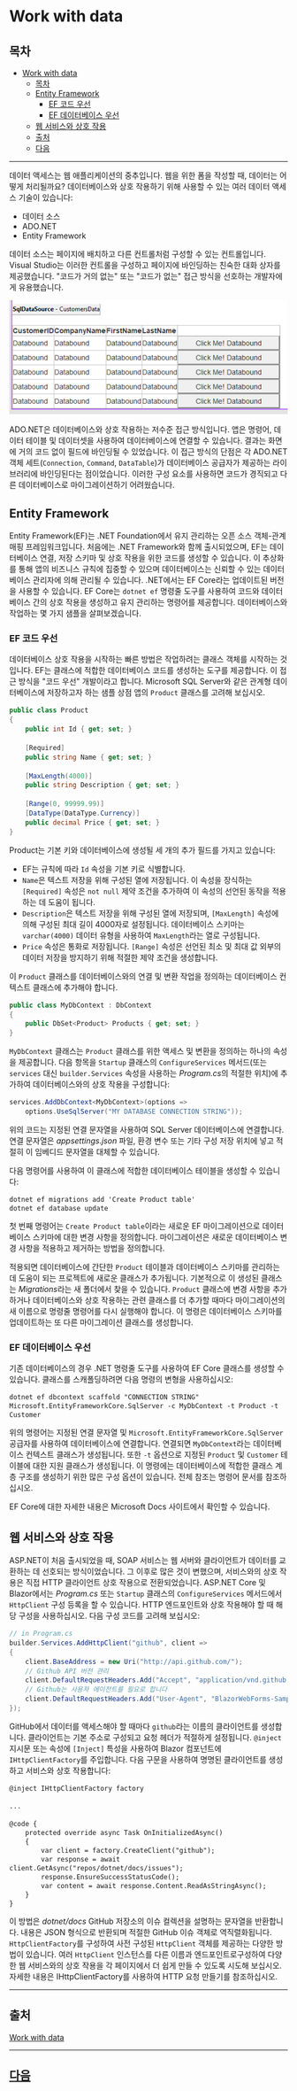 # Work with data

## 목차
- [Work with data](#work-with-data)
  - [목차](#목차)
  - [Entity Framework](#entity-framework)
    - [EF 코드 우선](#ef-코드-우선)
    - [EF 데이터베이스 우선](#ef-데이터베이스-우선)
  - [웹 서비스와 상호 작용](#웹-서비스와-상호-작용)
  - [출처](#출처)
  - [다음](#다음)

---

데이터 액세스는 웹 애플리케이션의 중추입니다. 웹을 위한 폼을 작성할 때, 데이터는 어떻게 처리될까요? 데이터베이스와 상호 작용하기 위해 사용할 수 있는 여러 데이터 액세스 기술이 있습니다:

- 데이터 소스
- ADO.NET
- Entity Framework

데이터 소스는 페이지에 배치하고 다른 컨트롤처럼 구성할 수 있는 컨트롤입니다. Visual Studio는 이러한 컨트롤을 구성하고 페이지에 바인딩하는 친숙한 대화 상자를 제공했습니다. "코드가 거의 없는" 또는 "코드가 없는" 접근 방식을 선호하는 개발자에게 유용했습니다.

![Data Sources](../img/10_data/datasources.png)

ADO.NET은 데이터베이스와 상호 작용하는 저수준 접근 방식입니다. 앱은 명령어, 데이터 테이블 및 데이터셋을 사용하여 데이터베이스에 연결할 수 있습니다. 결과는 화면에 거의 코드 없이 필드에 바인딩될 수 있었습니다. 이 접근 방식의 단점은 각 ADO.NET 객체 세트(`Connection`, `Command`, `DataTable`)가 데이터베이스 공급자가 제공하는 라이브러리에 바인딩된다는 점이었습니다. 이러한 구성 요소를 사용하면 코드가 경직되고 다른 데이터베이스로 마이그레이션하기 어려웠습니다.

## Entity Framework

Entity Framework(EF)는 .NET Foundation에서 유지 관리하는 오픈 소스 객체-관계 매핑 프레임워크입니다. 처음에는 .NET Framework와 함께 출시되었으며, EF는 데이터베이스 연결, 저장 스키마 및 상호 작용을 위한 코드를 생성할 수 있습니다. 이 추상화를 통해 앱의 비즈니스 규칙에 집중할 수 있으며 데이터베이스는 신뢰할 수 있는 데이터베이스 관리자에 의해 관리될 수 있습니다. .NET에서는 EF Core라는 업데이트된 버전을 사용할 수 있습니다. EF Core는 `dotnet ef` 명령줄 도구를 사용하여 코드와 데이터베이스 간의 상호 작용을 생성하고 유지 관리하는 명령어를 제공합니다. 데이터베이스와 작업하는 몇 가지 샘플을 살펴보겠습니다.

### EF 코드 우선

데이터베이스 상호 작용을 시작하는 빠른 방법은 작업하려는 클래스 객체를 시작하는 것입니다. EF는 클래스에 적합한 데이터베이스 코드를 생성하는 도구를 제공합니다. 이 접근 방식을 "코드 우선" 개발이라고 합니다. Microsoft SQL Server와 같은 관계형 데이터베이스에 저장하고자 하는 샘플 상점 앱의 `Product` 클래스를 고려해 보십시오.

```csharp
public class Product
{
    public int Id { get; set; }

    [Required]
    public string Name { get; set; }

    [MaxLength(4000)]
    public string Description { get; set; }

    [Range(0, 99999.99)]
    [DataType(DataType.Currency)]
    public decimal Price { get; set; }
}
```

Product는 기본 키와 데이터베이스에 생성될 세 개의 추가 필드를 가지고 있습니다:

- EF는 규칙에 따라 `Id` 속성을 기본 키로 식별합니다.
- `Name`은 텍스트 저장을 위해 구성된 열에 저장됩니다. 이 속성을 장식하는 `[Required]` 속성은 `not null` 제약 조건을 추가하여 이 속성의 선언된 동작을 적용하는 데 도움이 됩니다.
- `Description`은 텍스트 저장을 위해 구성된 열에 저장되며, `[MaxLength]` 속성에 의해 구성된 최대 길이 4000자로 설정됩니다. 데이터베이스 스키마는 `varchar(4000)` 데이터 유형을 사용하여 `MaxLength`라는 열로 구성됩니다.
- `Price` 속성은 통화로 저장됩니다. `[Range]` 속성은 선언된 최소 및 최대 값 외부의 데이터 저장을 방지하기 위해 적절한 제약 조건을 생성합니다.

이 `Product` 클래스를 데이터베이스와의 연결 및 변환 작업을 정의하는 데이터베이스 컨텍스트 클래스에 추가해야 합니다.

```csharp
public class MyDbContext : DbContext
{
    public DbSet<Product> Products { get; set; }
}
```

`MyDbContext` 클래스는 `Product` 클래스를 위한 액세스 및 변환을 정의하는 하나의 속성을 제공합니다. 다음 항목을 `Startup` 클래스의 `ConfigureServices` 메서드(또는 `services` 대신 `builder.Services` 속성을 사용하는 *Program.cs*의 적절한 위치)에 추가하여 데이터베이스와의 상호 작용을 구성합니다:

```csharp
services.AddDbContext<MyDbContext>(options =>
    options.UseSqlServer("MY DATABASE CONNECTION STRING"));
```

위의 코드는 지정된 연결 문자열을 사용하여 SQL Server 데이터베이스에 연결합니다. 연결 문자열은 *appsettings.json* 파일, 환경 변수 또는 기타 구성 저장 위치에 넣고 적절히 이 임베디드 문자열을 대체할 수 있습니다.

다음 명령어를 사용하여 이 클래스에 적합한 데이터베이스 테이블을 생성할 수 있습니다:

```dotnetcli
dotnet ef migrations add 'Create Product table'
dotnet ef database update
```

첫 번째 명령어는 `Create Product table`이라는 새로운 EF 마이그레이션으로 데이터베이스 스키마에 대한 변경 사항을 정의합니다. 마이그레이션은 새로운 데이터베이스 변경 사항을 적용하고 제거하는 방법을 정의합니다.

적용되면 데이터베이스에 간단한 `Product` 테이블과 데이터베이스 스키마를 관리하는 데 도움이 되는 프로젝트에 새로운 클래스가 추가됩니다. 기본적으로 이 생성된 클래스는 *Migrations*라는 새 폴더에서 찾을 수 있습니다. `Product` 클래스에 변경 사항을 추가하거나 데이터베이스와 상호 작용하는 관련 클래스를 더 추가할 때마다 마이그레이션의 새 이름으로 명령줄 명령어를 다시 실행해야 합니다. 이 명령은 데이터베이스 스키마를 업데이트하는 또 다른 마이그레이션 클래스를 생성합니다.

### EF 데이터베이스 우선

기존 데이터베이스의 경우 .NET 명령줄 도구를 사용하여 EF Core 클래스를 생성할 수 있습니다. 클래스를 스캐폴딩하려면 다음 명령의 변형을 사용하십시오:

```dotnetcli
dotnet ef dbcontext scaffold "CONNECTION STRING" Microsoft.EntityFrameworkCore.SqlServer -c MyDbContext -t Product -t Customer
```

위의 명령어는 지정된 연결 문자열 및 `Microsoft.EntityFrameworkCore.SqlServer` 공급자를 사용하여 데이터베이스에 연결합니다. 연결되면 `MyDbContext`라는 데이터베이스 컨텍스트 클래스가 생성됩니다. 또한 `-t` 옵션으로 지정된 `Product` 및 `Customer` 테이블에 대한 지원 클래스가 생성됩니다. 이 명령에는 데이터베이스에 적합한 클래스 계층 구조를 생성하기 위한 많은 구성 옵션이 있습니다. 전체 참조는 명령어 문서를 참조하십시오.

EF Core에 대한 자세한 내용은 Microsoft Docs 사이트에서 확인할 수 있습니다.

## 웹 서비스와 상호 작용

ASP.NET이 처음 출시되었을 때, SOAP 서비스는 웹 서버와 클라이언트가 데이터를 교환하는 데 선호되는 방식이었습니다. 그 이후로 많은 것이 변했으며, 서비스와의 상호 작용은 직접 HTTP 클라이언트 상호 작용으로 전환되었습니다. ASP.NET Core 및 Blazor에서는 *Program.cs* 또는 `Startup` 클래스의 `ConfigureServices` 메서드에서 `HttpClient` 구성 등록을 할 수 있습니다. HTTP 엔드포인트와 상호 작용해야 할 때 해당 구성을 사용하십시오. 다음 구성 코드를 고려해 보십시오:

```csharp
// in Program.cs
builder.Services.AddHttpClient("github", client =>
{
    client.BaseAddress = new Uri("http://api.github.com/");
    // Github API 버전 관리
    client.DefaultRequestHeaders.Add("Accept", "application/vnd.github.v3+json");
    // Github는 사용자 에이전트를 필요로 합니다
    client.DefaultRequestHeaders.Add("User-Agent", "BlazorWebForms-Sample");
});
```

GitHub에서 데이터를 액세스해야 할 때마다 `github`라는 이름의 클라이언트를 생성합니다. 클라이언트는 기본 주소로 구성되고 요청 헤더가 적절하게 설정됩니다. `@inject` 지시문 또는 속성에 `[Inject]` 특성을 사용하여 Blazor 컴포넌트에 `IHttpClientFactory`를 주입합니다. 다음 구문을 사용하여 명명된 클라이언트를 생성하고 서비스와 상호 작용합니다:

```razor
@inject IHttpClientFactory factory

...

@code {
    protected override async Task OnInitializedAsync()
    {
        var client = factory.CreateClient("github");
        var response = await client.GetAsync("repos/dotnet/docs/issues");
        response.EnsureSuccessStatusCode();
        var content = await response.Content.ReadAsStringAsync();
    }
}
```

이 방법은 *dotnet/docs* GitHub 저장소의 이슈 컬렉션을 설명하는 문자열을 반환합니다.
내용은 JSON 형식으로 반환되며 적절한 GitHub 이슈 객체로 역직렬화됩니다. `HttpClientFactory`를 구성하여 사전 구성된 `HttpClient` 객체를 제공하는 다양한 방법이 있습니다. 여러 `HttpClient` 인스턴스를 다른 이름과 엔드포인트로구성하여 다양한 웹 서비스와의 상호 작용을 각 페이지에서 더 쉽게 만들 수 있도록 시도해 보십시오. 자세한 내용은 IHttpClientFactory를 사용하여 HTTP 요청 만들기를 참조하십시오.
 
---
## 출처
[Work with data](https://learn.microsoft.com/en-us/dotnet/architecture/blazor-for-web-forms-developers/data)

---
## [다음](./11_middleware.md)